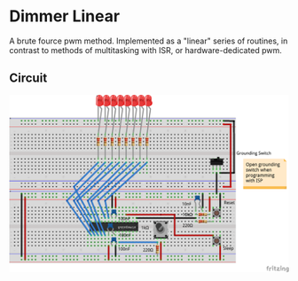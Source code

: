 # Dimmer Linear

A brute fource pwm method. Implemented as a "linear" series of routines, in contrast to methods of multitasking with ISR, or hardware-dedicated pwm.

## Circuit
![Dimmer circuit wiring on a breadboard](Breadboard_Dimmer_Linear.png)
